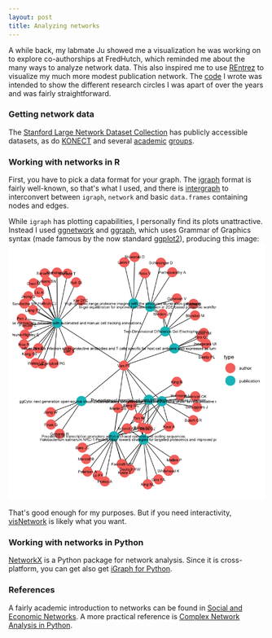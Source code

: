 ```yaml
---
layout: post
title: Analyzing networks
---
```


A while back, my labmate Ju showed me a visualization he was working on to explore co-authorships at FredHutch, which reminded me about the many ways to analyze network data. This also inspired me to use [REntrez](https://cran.r-project.org/web/packages/rentrez/index.html) to visualize my much more modest publication network. The [code](https://github.com/ptvan/R-snippets/blob/master/coauthor_network.R) I wrote was intended to show the different research circles I was apart of over the years and was fairly straightforward.

### Getting network data

The [Stanford Large Network Dataset Collection](https://snap.stanford.edu/data/) has publicly accessible datasets, as do [KONECT](http://konect.uni-koblenz.de/networks/) and several [academic](http://www.weizmann.ac.il/mcb/UriAlon/download/collection-complex-networks) [groups](http://www-personal.umich.edu/~mejn/netdata/).

### Working with networks in R

First, you have to pick a data format for your graph. The [igraph](https://igraph.org/r/) format is fairly well-known, so that's what I used, and there is [intergraph](https://cran.r-project.org/web/packages/intergraph/) to interconvert between `igraph`, `network` and basic `data.frames` containing nodes and edges.

While `igraph` has plotting capabilities, I personally find its plots unattractive. Instead I used [ggnetwork](https://briatte.github.io/ggnetwork/) and [ggraph](https://github.com/thomasp85/ggraph), which uses Grammar of Graphics syntax (made famous by the now standard [ggplot2](https://ggplot2.tidyverse.org/)), producing this image:
![coauthor-network](/images/coauthor-network.png "coauthor-network.png")

That's good enough for my purposes. But if you need interactivity, [visNetwork](https://datastorm-open.github.io/visNetwork/) is likely what you want.

### Working with networks in Python

[NetworkX](https://networkx.github.io/) is a Python package for network analysis. Since it is cross-platform, you can get also get [iGraph for Python](https://igraph.org/python/).

### References

A fairly academic introduction to networks can be found in [Social and Economic Networks](https://web.stanford.edu/~jacksonm/books.html#book). A more practical reference is [Complex Network Analysis in Python](http://www.networksciencelab.com/).

